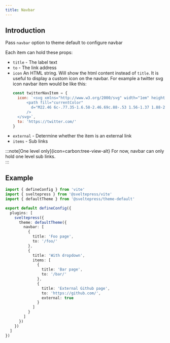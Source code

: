 ```yaml
---
title: Navbar
---
```


## Introduction

Pass `navbar` option to theme default to configure navbar

Each item can hold these props:

* `title` - The label text
* `to` - The link address
* `icon`
  An HTML string. Will show the html content instead of `title`. It is useful to display a custom icon on the navbar. For example a twitter svg icon navbar item would be like this:
  ```js
  const twitterNavItem = {
    icon: `<svg xmlns="http://www.w3.org/2000/svg" width="1em" height="1em" viewBox="0 0 24 24">
        <path fill="currentColor" 
          d="M22.46 6c-.77.35-1.6.58-2.46.69c.88-.53 1.56-1.37 1.88-2.38c-.83.5-1.75.85-2.72 1.05C18.37 4.5 17.26 4 16 4c-2.35 0-4.27 1.92-4.27 4.29c0 .34.04.67.11.98C8.28 9.09 5.11 7.38 3 4.79c-.37.63-.58 1.37-.58 2.15c0 1.49.75 2.81 1.91 3.56c-.71 0-1.37-.2-1.95-.5v.03c0 2.08 1.48 3.82 3.44 4.21a4.22 4.22 0 0 1-1.93.07a4.28 4.28 0 0 0 4 2.98a8.521 8.521 0 0 1-5.33 1.84c-.34 0-.68-.02-1.02-.06C3.44 20.29 5.7 21 8.12 21C16 21 20.33 14.46 20.33 8.79c0-.19 0-.37-.01-.56c.84-.6 1.56-1.36 2.14-2.23Z"
        />
    </svg>`,
    to: 'https://twitter.com/'
  }
  ```
* `external` - Determine whether the item is an external link
* `items` - Sub links

:::note[One level only]{icon=carbon:tree-view-alt}
For now, navbar can only hold one level sub links.  
:::

## Example

```ts title="vite.config.(js|ts)"
import { defineConfig } from 'vite'
import { sveltepress } from '@sveltepress/vite'
import { defaultTheme } from '@sveltepress/theme-default'

export default defineConfig({
  plugins: [
    sveltepress({
      theme: defaultTheme({
        navbar: [
          {
            title: 'Foo page',
            to: '/foo/'
          },
          {
            title: 'With dropdown',
            items: [
              {
                title: 'Bar page',
                to: '/bar/'
              },
              {
                title: 'External Github page',
                to: 'https://github.com/',
                external: true
              }
            ]
          }
        ]
      })
    })
  ]
})
```
